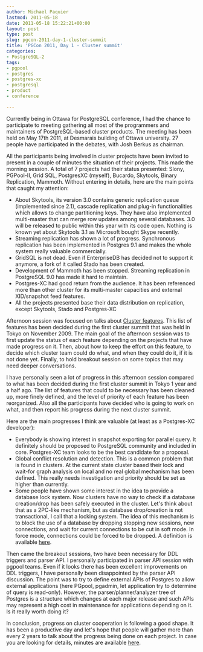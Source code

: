 ```yaml
---
author: Michael Paquier
lastmod: 2011-05-18
date: 2011-05-18 15:22:21+00:00
layout: post
type: post
slug: pgcon-2011-day-1-cluster-summit
title: 'PGCon 2011, Day 1 - Cluster summit'
categories:
- PostgreSQL-2
tags:
- pgpool
- postgres
- postgres-xc
- postgresql
- product
- conference

---
```


Currently being in Ottawa for PostgreSQL conference, I had the chance to participate to meeting gathering all most of the programmers and maintainers of PostgreSQL-based cluster products.
The meeting has been held on May 17th 2011, at Desmarais building of Ottawa university. 27 people have participated in the debates, with Josh Berkus as chairman.

All the participants being involved in cluster projects have been invited to present in a couple of minutes the situation of their projects. This made the morning session.
A total of 7 projects had their status presented: Slony, PGPool-II, Grid SQL, PostgresXC (myself), Bucardo, Skytools, Binary Replication, Mammoth.
Without entering in details, here are the main points that caught my attention:
	
  * About Skytools, its version 3.0 contains generic replication queue (implemented since 2.1), cascade replication and plug-in functionalities which allows to change partitioning keys. They have also implemented multi-master that can merge row updates among several databases. 3.0 will be released to public within this year with its code open. Nothing is known yet about Skytools 3.1 as Microsoft bought Skype recently.	
  * Streaming replication has shown a lot of progress. Synchronous replication has been implemented in Postgres 9.1 and makes the whole system really valuable commercially.
  * GridSQL is not dead. Even if EnterpriseDB has decided not to support it anymore, a fork of it called Stado has been created.	
  * Development of Mammoth has been stopped. Streaming replication in PostgreSQL 9.0 has made it hard to maintain.
  * Postgres-XC had good return from the audience. It has been referenced more than other cluster for its multi-master capacities and external XID/snapshot feed features.
  * All the projects presented base their data distribution on replication, except Skytools, Stado and Postgres-XC

Afternoon session was focused on talks about [Cluster features](https://wiki.postgresql.org/wiki/ClusterFeatures). This list of features has been decided during the first cluster summit that was held in Tokyo on November 2009.
The main goal of the afternoon session was to first update the status of each feature depending on the projects that have made progress on it.
Then, about how to keep the effort on this feature, to decide which cluster team could do what, and when they could do it, if it is not done yet.
Finally, to hold breakout session on some topics that may need deeper conversations.

I have personally seen a lot of progress in this afternoon session compared to what has been decided during the first cluster summit in Tokyo 1 year and a half ago.
The list of features that could to be necessary has been cleaned up, more finely defined, and the level of priority of each feature has been reorganized.
Also all the participants have decided who is going to work on what, and then report his progress during the next cluster summit.

Here are the main progresses I think are valuable (at least as a Postgres-XC developer):

  * Everybody is showing interest in snapshot exporting for parallel query. It definitely should be proposed to PostgreSQL community and included in core. Postgres-XC team looks to be the best candidate for a proposal.	
  * Global conflict resolution and detection. This is a common problem that is found in clusters. At the current state cluster based their lock and wait-for graph analysis on local and no real global mechanism has been defined. This really needs investigation and priority should be set as higher than currently.
  * Some people have shown some interest in the idea to provide a database lock system. Now clusters have no way to check if a database creation/drop has been safely executed in the cluster.  Let's think about that as a 2PC-like mechanism, but as database drop/creation is not transactional, I call that a locking system. The idea of this mechanism is to block the use of a database by dropping stopping new sessions, new connections, and wait for current connections to be cut in soft mode. In force mode, connections could be forced to be dropped. A definition is available [here](https://wiki.postgresql.org/wiki/Lock_database).

Then came the breakout sessions, two have been necessary for DDL triggers and parser API.
I personally participated in parser API session with pgpool teams.
Even if it looks there has been excellent improvements on DDL triggers, I have personally been disappointed by the parser API discussion.
The point was to try to define external APIs of Postgres to allow external applications (here PGpool, pgadmin, let application try to determine of query is read-only).
However, the parser/planner/analyzer tree of Postgres is a structure which changes at each major release and such APIs may represent a high cost in maintenance for applications depending on it. Is it really worth doing it?

In conclusion, progress on cluster cooperation is following a good shape. It has been a productive day and let's hope that people will gather more than every 2 years to talk about the progress being done on each project.
In case you are looking for details, minutes are available [here](https://wiki.postgresql.org/wiki/PgCon2011CanadaClusterSummit).

